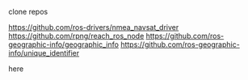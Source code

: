 clone repos

https://github.com/ros-drivers/nmea_navsat_driver
https://github.com/rpng/reach_ros_node
https://github.com/ros-geographic-info/geographic_info
https://github.com/ros-geographic-info/unique_identifier

here
